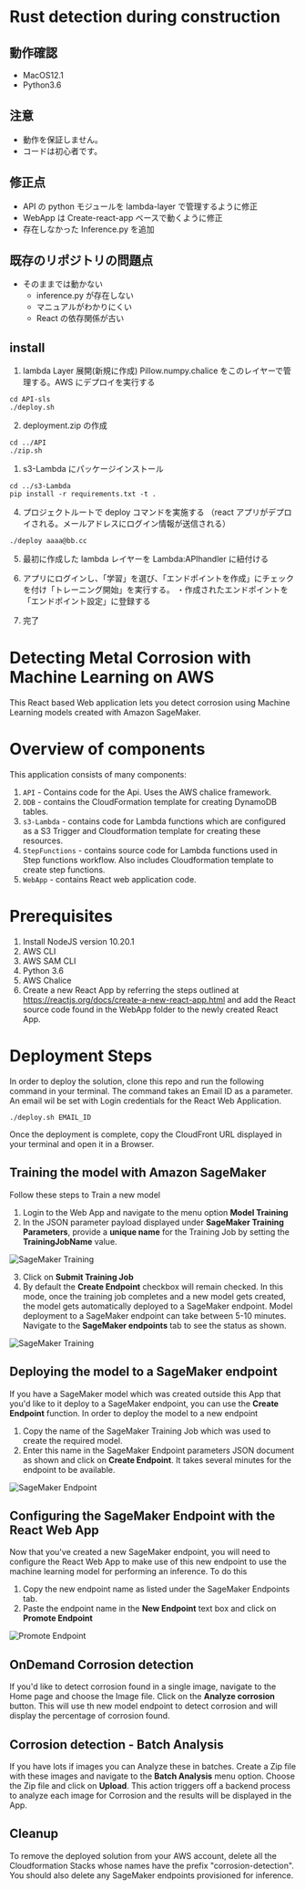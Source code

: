# Rust detection during construction

## 動作確認

- MacOS12.1
- Python3.6

## 注意

- 動作を保証しません。
- コードは初心者です。

## 修正点

- API の python モジュールを lambda-layer で管理するように修正
- WebApp は Create-react-app ベースで動くように修正
- 存在しなかった Inference.py を追加

## 既存のリポジトリの問題点

- そのままでは動かない
  - inference.py が存在しない
  - マニュアルがわかりにくい
  - React の依存関係が古い

## install

1. lambda Layer 展開(新規に作成)
   Pillow.numpy.chalice をこのレイヤーで管理する。AWS にデプロイを実行する

```
cd API-sls
./deploy.sh
```

2. deployment.zip の作成

```
cd ../API
./zip.sh
```

1. s3-Lambda にパッケージインストール

```
cd ../s3-Lambda
pip install -r requirements.txt -t .
```

4. プロジェクトルートで deploy コマンドを実施する
   （react アプリがデプロイされる。メールアドレスにログイン情報が送信される）

```
./deploy aaaa@bb.cc
```

5. 最初に作成した lambda レイヤーを Lambda:APIhandler に紐付ける

6. アプリにログインし、「学習」を選び、「エンドポイントを作成」にチェックを付け「トレーニング開始」を実行する。
   ・作成されたエンドポイントを「エンドポイント設定」に登録する

7. 完了

# Detecting Metal Corrosion with Machine Learning on AWS

This React based Web application lets you detect corrosion using Machine Learning models
created with Amazon SageMaker.

# Overview of components

This application consists of many components:

1. `API` - Contains code for the Api. Uses the AWS chalice framework.
2. `DDB` - contains the CloudFormation template for creating DynamoDB tables.
3. `s3-Lambda` - contains code for Lambda functions which are configured as a S3 Trigger and Cloudformation template for creating these resources.
4. `StepFunctions` - contains source code for Lambda functions used in Step functions workflow. Also includes Cloudformation template to create step functions.
5. `WebApp` - contains React web application code.

# Prerequisites

1. Install NodeJS version 10.20.1
2. AWS CLI
3. AWS SAM CLI
4. Python 3.6
5. AWS Chalice
6. Create a new React App by referring the steps outlined at https://reactjs.org/docs/create-a-new-react-app.html and add the React source code found in the WebApp folder to the newly created React App.

# Deployment Steps

In order to deploy the solution, clone this repo and run
the following command in your terminal. The command takes an Email ID as a parameter. An email wil be set with Login credentials for the React Web Application.

```
./deploy.sh EMAIL_ID
```

Once the deployment is complete, copy the CloudFront URL displayed in your terminal and open it in a Browser.

## Training the model with Amazon SageMaker

Follow these steps to Train a new model

1. Login to the Web App and navigate to the menu option **Model Training**
2. In the JSON parameter payload displayed under **SageMaker Training Parameters**,
   provide a **unique name** for the Training Job by
   setting the **TrainingJobName** value.

![SageMaker Training](images/train-model.png)

3. Click on **Submit Training Job**
4. By default the **Create Endpoint** checkbox will remain checked. In this mode, once the training job completes and a new model gets created, the model gets automatically deployed to a SageMaker endpoint. Model deployment to a SageMaker endpoint can take between 5-10 minutes. Navigate to the **SageMaker endpoints** tab to see the status as shown.

![SageMaker Training](images/endpoint-deployment.png)

## Deploying the model to a SageMaker endpoint

If you have a SageMaker model which was created outside this App that you'd like to it deploy to a SageMaker endpoint, you can use the **Create Endpoint** function. In order to deploy the model to a new endpoint

1. Copy the name of the SageMaker Training Job which was used to create the required model.
2. Enter this name in the SageMaker Endpoint parameters JSON document as shown and click on **Create Endpoint**. It takes several minutes for the endpoint to be available.

![SageMaker Endpoint](images/create-endpoint.png)

## Configuring the SageMaker Endpoint with the React Web App

Now that you've created a new SageMaker endpoint, you will need to configure the React Web App to make use of this new endpoint to use the machine learning model for performing an inference. To do this

1. Copy the new endpoint name as listed under the SageMaker Endpoints tab.
2. Paste the endpoint name in the **New Endpoint** text box and click on **Promote Endpoint**

![Promote Endpoint](images/promote-endpoint.png)

## OnDemand Corrosion detection

If you'd like to detect corrosion found in a single image, navigate to the Home page and choose the Image file. Click on the **Analyze corrosion** button. This will use th new model endpoint to detect corrosion and will display the percentage of corrosion found.

## Corrosion detection - Batch Analysis

If you have lots if images you can Analyze these in batches. Create a Zip file with these images and navigate to the **Batch Analysis** menu option. Choose the Zip file and click on **Upload**. This action triggers off a backend process to analyze each image for Corrosion and the results will be displayed in the App.

## Cleanup

To remove the deployed solution from your AWS account, delete all the Cloudformation Stacks whose names have the prefix "corrosion-detection". You should also delete any SageMaker endpoints provisioned for inference.
